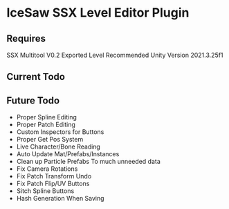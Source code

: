 # IceSaw SSX Level Editor Plugin
 
## Requires
SSX Multitool V0.2 Exported Level
Recommended Unity Version 2021.3.25f1
 
 
## Current Todo
 
## Future Todo
 - Proper Spline Editing
 - Proper Patch Editing
 - Custom Inspectors for Buttons
 - Proper Get Pos System
 - Live Character/Bone Reading
 - Auto Update Mat/Prefabs/Instances
 - Clean up Particle Prefabs To much unneeded data
 - Fix Camera Rotations
 - Fix Patch Transform Undo
 - Fix Patch Flip/UV Buttons
 - Sitch Spline Buttons
 - Hash Generation When Saving